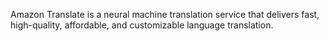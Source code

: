  Amazon Translate is a neural machine translation service that delivers fast, high-quality, affordable, and customizable language translation.